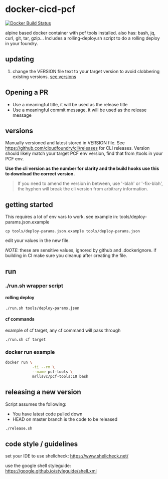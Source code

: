 # docker-cicd-pcf

[![Docker Build Status](https://img.shields.io/docker/build/merrillcorporation/docker-cicd-pcf.svg?style=for-the-badge)](https://hub.docker.com/r/merrillcorporation/docker-cicd-pcf/builds/)

alpine based docker container with pcf tools installed. also has: bash, jq, curl, git, tar, gzip...
Includes a rolling-deploy.sh script to do a rolling deploy in your foundry.

## updating

1. change the VERSION file text to your target version to avoid clobbering existing versions. [see versions](#versions)

## Opening a PR

* Use a meaningful title, it will be used as the release title
* Use a meaningful commit message, it will be used as the release message

## versions

Manually versioned and latest stored in VERSION file. See https://github.com/cloudfoundry/cli/releases for CLI releases. Version should likely match your target PCF env version, find that from /tools in your PCF env.

**Use the cli version as the number for clarity and the build hooks use this to download the correct version.**

> If you need to amend the version in between, use '-blah' or '-fix-blah', the hyphen will break the cli version from arbitrary information.

## getting started

This requires a lot of env vars to work. see example in: tools/deploy-params.json.example

`cp tools/deploy-params.json.example tools/deploy-params.json`

edit your values in the new file.

*NOTE*: these are sensitive values, ignored by github and .dockerignore. if building in CI make sure you cleanup after creating the file.

## run

### ./run.sh wrapper script

#### rolling deploy

`./run.sh tools/deploy-params.json`

#### cf commands

example of cf target, any cf command will pass through

`./run.sh cf target`

### docker run example

```bash
docker run \
            -ti --rm \
            --name pcf-tools \
            mrllsvc/pcf-tools:10 bash
```

## releasing a new version

Script assumes the following:

* You have latest code pulled down
* HEAD on master branch is the code to be released

```bash
./release.sh
```

## code style / guidelines

set your IDE to use shellcheck: https://www.shellcheck.net/

use the google shell styleguide: https://google.github.io/styleguide/shell.xml